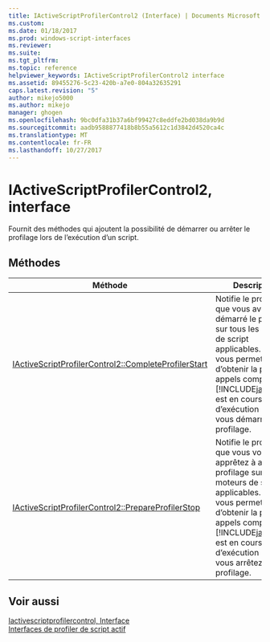 ```yaml
---
title: IActiveScriptProfilerControl2 (Interface) | Documents Microsoft
ms.custom: 
ms.date: 01/18/2017
ms.prod: windows-script-interfaces
ms.reviewer: 
ms.suite: 
ms.tgt_pltfrm: 
ms.topic: reference
helpviewer_keywords: IActiveScriptProfilerControl2 interface
ms.assetid: 89455276-5c23-420b-a7e0-804a32635291
caps.latest.revision: "5"
author: mikejo5000
ms.author: mikejo
manager: ghogen
ms.openlocfilehash: 9bc0dfa31b37a6bf99427c8eddfe2bd038da9b9d
ms.sourcegitcommit: aadb9588877418b8b55a5612c1d3842d4520ca4c
ms.translationtype: MT
ms.contentlocale: fr-FR
ms.lasthandoff: 10/27/2017
---
```

# <a name="iactivescriptprofilercontrol2-interface"></a>IActiveScriptProfilerControl2, interface
Fournit des méthodes qui ajoutent la possibilité de démarrer ou arrêter le profilage lors de l’exécution d’un script.  
  
## <a name="methods"></a>Méthodes  
  
|Méthode|Description|  
|------------|-----------------|  
|[IActiveScriptProfilerControl2::CompleteProfilerStart](../../winscript/reference/iactivescriptprofilercontrol2-completeprofilerstart.md)|Notifie le profileur que vous avez démarré le profilage sur tous les moteurs de script applicables. Cela vous permet d’obtenir la pile des appels complète si [!INCLUDE[javascript](../../javascript/includes/javascript-md.md)] est en cours d’exécution lorsque vous démarrez le profilage.|  
|[IActiveScriptProfilerControl2::PrepareProfilerStop](../../winscript/reference/iactivescriptprofilercontrol2-prepareprofilerstop.md)|Notifie le profileur que vous vous apprêtez à arrêter le profilage sur tous les moteurs de script applicables. Cela vous permet d’obtenir la pile des appels complète si [!INCLUDE[javascript](../../javascript/includes/javascript-md.md)] est en cours d’exécution lorsque vous arrêtez le profilage.|  
  
## <a name="see-also"></a>Voir aussi  
 [Iactivescriptprofilercontrol, Interface](../../winscript/reference/iactivescriptprofilercontrol-interface.md)   
 [Interfaces de profiler de script actif](../../winscript/reference/active-script-profiler-interfaces.md)